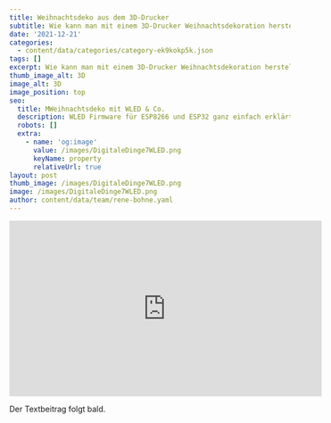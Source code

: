 ```yaml
---
title: Weihnachtsdeko aus dem 3D-Drucker
subtitle: Wie kann man mit einem 3D-Drucker Weihnachtsdekoration herstellen?
date: '2021-12-21'
categories:
  - content/data/categories/category-ek9kokp5k.json
tags: []
excerpt: Wie kann man mit einem 3D-Drucker Weihnachtsdekoration herstellen?
thumb_image_alt: 3D
image_alt: 3D
image_position: top
seo:
  title: MWeihnachtsdeko mit WLED & Co.
  description: WLED Firmware für ESP8266 und ESP32 ganz einfach erklärt
  robots: []
  extra:
    - name: 'og:image'
      value: /images/DigitaleDinge7WLED.png
      keyName: property
      relativeUrl: true
layout: post
thumb_image: /images/DigitaleDinge7WLED.png
image: /images/DigitaleDinge7WLED.png
author: content/data/team/rene-bohne.yaml
---
```

<iframe width="560" height="315"
src="https://www.youtube.com/embed/lK-j-FpK0dM?modestbranding=1"
frameborder="0" allow="accelerometer; autoplay; encrypted-media;
gyroscope; picture-in-picture" allowfullscreen>\\\</iframe>

Der Textbeitrag folgt bald.
